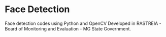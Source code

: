 # Face Detection
Face detection codes using Python and OpenCV
Developed in RASTREIA - Board of Monitoring and Evaluation - MG State Government.
